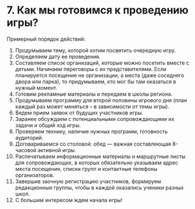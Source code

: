 # 7. Как мы готовимся к проведению игры?

Примерный порядок действий:

1. Продумываем тему, которой хотим посвятить очередную игру.
2. Определяем дату ее проведения.
3. Составляем список организаций, которые можно посетить вместе с детьми. Начинаем переговоры с их представителями. Если планируется посещение не организации, а места (даже соседнего двора или парка), то придумываем, кто мог бы там оказаться в нужный момент.
4. Готовим рекламные материалы и передаем в школы региона.
5. Продумываем программу для второй половины игрового дня (план каждый раз может меняться – в зависимости от темы игры).
6. Ведем прием заявок от будущих участников игры.
7. Заранее обсуждаем с потенциальными сопровождающими их задачи и общий ход игры.
8. Проверяем технику, наличие нужных программ, готовность аудиторий.
9. Договариваемся со столовой: обед — важная составляющая 8-часовой активной игры.
10. Распечатываем информационные материалы и маршрутные листы для сопровождающих, в которых обязательно указываем адрес места посещения, списки групп и контактные телефоны организаторов.
11. Завершив заочную регистрацию участников, формируем редакционные группы, чтобы в каждой оказались ученики разных школ.
12. С большим интересом ждем начала игры!
